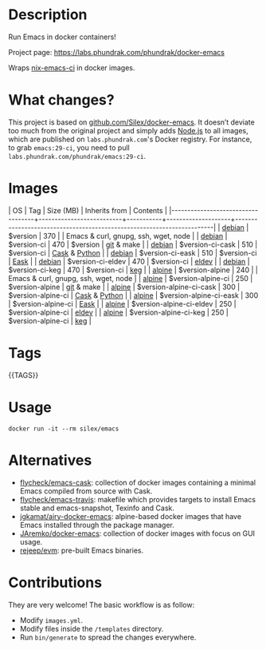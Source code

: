 # Description

Run Emacs in docker containers!

Project page: https://labs.phundrak.com/phundrak/docker-emacs

Wraps [nix-emacs-ci](https://github.com/purcell/nix-emacs-ci) in docker images.

# What changes?

This project is based on
[github.com/Silex/docker-emacs](https://github.com/Silex/docker-emacs).
It doesn’t deviate too much from the original project and simply adds
[Node.js](https://nodejs.org/en) to all images, which are published on
`labs.phundrak.com`'s Docker registry. For instance, to grab
`emacs:29-ci`, you need to pull
`labs.phundrak.com/phundrak/emacs:29-ci`.

# Images

| OS                                | Tag                      | Size (MB) | Inherits from      | Contents                                                              |
|-----------------------------------+--------------------------+-----------+--------------------+-----------------------------------------------------------------------|
| [debian](https://debian.org)      | $version                 |       370 |                    | Emacs & curl, gnupg, ssh, wget, node                                  |
| [debian](https://debian.org)      | $version-ci              |       470 | $version           | [git](https://git-scm.com) & make                                     |
| [debian](https://debian.org)      | $version-ci-cask         |       510 | $version-ci        | [Cask](https://caskreadthedocs.io) & [Python](https://www.python.org) |
| [debian](https://debian.org)      | $version-ci-eask         |       510 | $version-ci        | [Eask](https://github.com/emacs-eask/cli)                             |
| [debian](https://debian.org)      | $version-ci-eldev        |       470 | $version-ci        | [eldev](https://github.com/doublep/eldev)                             |
| [debian](https://debian.org)      | $version-ci-keg          |       470 | $version-ci        | [keg](https://github.com/conao3/keg.el)                               |
| [alpine](https://alpinelinux.org) | $version-alpine          |       240 |                    | Emacs & curl, gnupg, ssh, wget, node                                  |
| [alpine](https://alpinelinux.org) | $version-alpine-ci       |       250 | $version-alpine    | [git](https://git-scm.com) & make                                     |
| [alpine](https://alpinelinux.org) | $version-alpine-ci-cask  |       300 | $version-alpine-ci | [Cask](https://caskreadthedocs.io) & [Python](https://www.python.org) |
| [alpine](https://alpinelinux.org) | $version-alpine-ci-eask  |       300 | $version-alpine-ci | [Eask](https://github.com/emacs-eask/cli)                             |
| [alpine](https://alpinelinux.org) | $version-alpine-ci-eldev |       250 | $version-alpine-ci | [eldev](https://github.com/doublep/eldev)                             |
| [alpine](https://alpinelinux.org) | $version-alpine-ci-keg   |       250 | $version-alpine-ci | [keg](https://github.com/conao3/keg.el)                               |

# Tags

{{TAGS}}

# Usage

``` shell
docker run -it --rm silex/emacs
```

# Alternatives

- [flycheck/emacs-cask](https://hub.docker.com/r/flycheck/emacs-cask): collection of docker images containing a
  minimal Emacs compiled from source with Cask.
- [flycheck/emacs-travis](https://github.com/flycheck/emacs-travis): makefile which provides targets to
  install Emacs stable and emacs-snapshot, Texinfo and Cask.
- [jgkamat/airy-docker-emacs](https://github.com/jgkamat/airy-docker-emacs): alpine-based docker images that have
  Emacs installed through the package manager.
- [JAremko/docker-emacs](https://github.com/JAremko/docker-emacs): collection of docker images with focus on GUI usage.
- [rejeep/evm](https://github.com/rejeep/evm): pre-built Emacs binaries.

# Contributions

They are very welcome! The basic workflow is as follow:

- Modify `images.yml`.
- Modify files inside the `/templates` directory.
- Run `bin/generate` to spread the changes everywhere.
